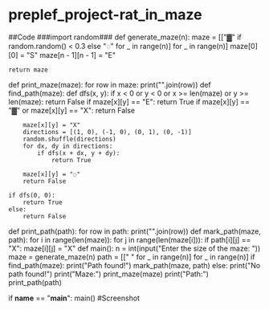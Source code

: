# preplef_project-rat_in_maze
##Code
###import random###
def generate_maze(n):
    maze = [["▓" if random.random() < 0.3 else "◌" for _ in range(n)] for _ in range(n)]
    maze[0][0] = "S"
    maze[n - 1][n - 1] = "E"

    return maze
def print_maze(maze):
    for row in maze:
        print("".join(row))
def find_path(maze):
    def dfs(x, y):
        if x < 0 or y < 0 or x >= len(maze) or y >= len(maze):
            return False
        if maze[x][y] == "E":
            return True
        if maze[x][y] == "▓" or maze[x][y] == "X":
            return False
        
        maze[x][y] = "X"
        directions = [(1, 0), (-1, 0), (0, 1), (0, -1)]
        random.shuffle(directions)
        for dx, dy in directions:
            if dfs(x + dx, y + dy):
                return True
        
        maze[x][y] = "◌"  
        return False

    if dfs(0, 0):
        return True
    else:
        return False
def print_path(path):
    for row in path:
        print("".join(row))
def mark_path(maze, path):
    for i in range(len(maze)):
        for j in range(len(maze[i])):
            if path[i][j] == "X":
                maze[i][j] = "X"
def main():
    n = int(input("Enter the size of the maze: "))
    maze = generate_maze(n)
    path = [[" " for _ in range(n)] for _ in range(n)]
    if find_path(maze):
        print("Path found!")
        mark_path(maze, path)
    else:
        print("No path found!")
    print("Maze:")
    print_maze(maze)
    print("Path:")
    print_path(path)

if __name__ == "__main__":
    main()
#Screenshot
